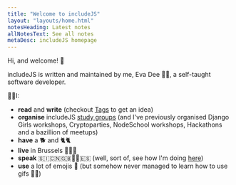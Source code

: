 ```yaml
---
title: "Welcome to includeJS"
layout: "layouts/home.html"
notesHeading: Latest notes
allNotesText: See all notes
metaDesc: includeJS homepage
---
```


Hi, and welcome! 👋

includeJS is written and maintained by me, Eva Dee 👩‍💻, a self-taught software developer.

🙋‍♀️I:

- **read** and **write** (checkout <a href='/tags'>Tags</a> to get an idea)
- **organise** includeJS <a href='/about/#heading-study-groups'>study groups</a> (and I've previously organised Django Girls workshops, Cryptoparties, NodeSchool workshops, Hackathons and a bazillion of meetups)
- **have** a 🐕 and 🐈🐈
- **live** in Brussels 🍺🍟🍫
- **speak** 🇸🇮🇨🇳🇬🇧🏳️‍🌈🇪🇸 (well, sort of, see how I'm doing <a href='tags/spanish'>here</a>)
- **use** a lot of emojis 😬 (but somehow never managed to learn how to use gifs 🤷‍♀️)
